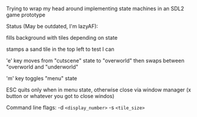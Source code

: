Trying to wrap my head around implementing state machines in an SDL2 game prototype


Status (May be outdated, I'm lazyAF):

fills background with tiles depending on state

stamps a sand tile in the top left to test I can

'e' key moves from "cutscene" state to "overworld" then swaps between "overworld and "underworld"

'm' key toggles "menu" state

ESC quits only when in menu state, otherwise close via window manager (x button or whatever you got to close windos)

Command line flags: -d `<display_number>` -s `<tile_size>`
